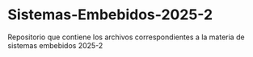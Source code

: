 # Sistemas-Embebidos-2025-2
Repositorio que contiene los archivos  correspondientes a la materia de sistemas embebidos 2025-2
